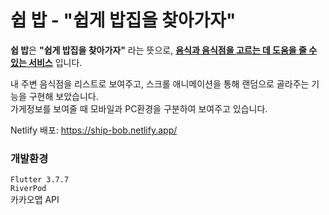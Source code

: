 # 쉽 밥 - "쉽게 밥집을 찾아가자"

**쉽 밥**은 **"쉽게 밥집을 찾아가자"** 라는 뜻으로, **<ins>음식과 음식점을 고르는 데 도움을 줄 수 있는 서비스</ins>** 입니다.

내 주변 음식점을 리스트로 보여주고, 스크롤 애니메이션을 통해 랜덤으로 골라주는 기능을 구현해 보았습니다.  
가게정보를 보여줄 때 모바일과 PC환경을 구분하여 보여주고 있습니다.

Netlify 배포: https://ship-bob.netlify.app/

### 개발환경   
`Flutter 3.7.7`   
`RiverPod`   
카카오맵 API   
